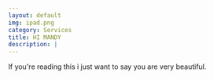 ```yaml
---
layout: default
img: ipad.png
category: Services
title: HI MANDY 
description: |
---
```

  If you're reading this i just want to say you are very beautiful.
